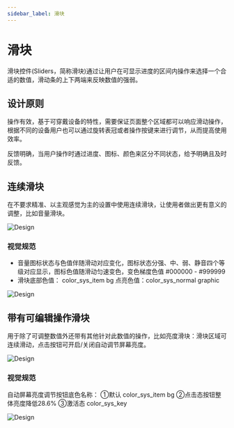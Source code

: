 ```yaml
---
sidebar_label: 滑块
---
```


# 滑块  

滑块控件(Sliders，简称滑块)通过让用户在可显示进度的区间内操作来选择一个合适的数值，滑动条的上下两端来反映数值的强弱。  

## 设计原则  

操作有效，基于可穿戴设备的特性，需要保证页面整个区域都可以响应滑动操作，根据不同的设备用户也可以通过旋转表冠或者操作按键来进行调节，从而提高使用效率。  

反馈明确，当用户操作时通过进度、图标、颜色来区分不同状态，给予明确且及时反馈。  

## 连续滑块  

在不要求精准、以主观感觉为主的设置中使用连续滑块，让使用者做出更有意义的调整，比如音量滑块。  

![Design](/img/design/052637cde1ce296fed51dce7bb2b0d70.png)  

### 视觉规范  

- 音量图标状态与色值伴随滑动对应变化，图标状态分强、中、弱、静音四个等级对应显示，图标色值随滑动匀速变色，变色梯度色值 #000000 - #999999
- 滑块底部色值： color_sys_item bg     点亮色值：color_sys_normal graphic  

![Design](/img/design/6e1eb9ee74bcfb18cee757336c64904d.png)

## 带有可编辑操作滑块  

用于除了可调整数值外还带有其他针对此数值的操作，比如亮度滑块：滑块区域可连续滑动，点击按钮可开启/关闭自动调节屏幕亮度。  

![Design](/img/design/0bbb1e8729fdf1ad1395f806e7cf5dce.png)  

### 视觉规范  

自动屏幕亮度调节按钮底色名称： ①默认 color_sys_item bg      ②点击态按钮整体亮度降低28.6%     ③激活态 color_sys_key  

![Design](/img/design/operable-slider_2.png)